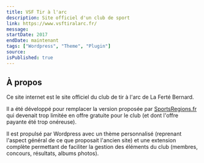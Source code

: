 ```yaml
---
title: VSF Tir à l'arc
description: Site officiel d'un club de sport
link: https://www.vsftiralarc.fr/
message:
startDate: 2017
endDate: maintenant
tags: ["Wordpress", "Theme", "Plugin"]
source:
isPublished: true
---
```


## À propos

Ce site internet est le site officiel du club de tir à l'arc de La Ferté Bernard.

Il a été développé pour remplacer la version proposée par [SportsRegions.fr](https://www.sportsregions.fr/) qui devenait trop limitée en offre gratuite pour le club (et dont l'offre payante été trop onéreuse).

Il est propulsé par Wordpress avec un thème personnalisé (reprenant l'aspect général de ce que proposait l'ancien site) et une extension complète permettant de faciliter la gestion des éléments du club (membres, concours, résultats, albums photos).
